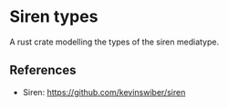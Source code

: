 # Siren types

A rust crate modelling the types of the siren mediatype.

## References

- Siren: https://github.com/kevinswiber/siren
